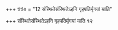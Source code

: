 +++
title = "12 संस्थितेसंस्थितेऽहनि गृहपतिर्मृगयां याति"

+++
संस्थितेसंस्थितेऽहनि गृहपतिर्मृगयां याति १२